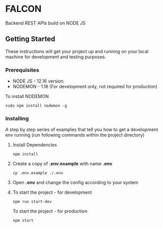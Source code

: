# FALCON

Backend REST APIs build on NODE JS

## Getting Started

These instructions will get your project up and running on your local machine for development and testing purposes.

### Prerequisites

- NODE JS - 12.16 version
- NODEMON - 1.18 (For development only, not required for production)

To install NODEMON

```
sudo npm install nodemon -g
```

### Installing

A step by step series of examples that tell you how to get a development env running (run following commands within the project directory)

1. Install Dependencies

    ```
    npm install
    ```

2. Create a copy of **.env.example** with name **.env**

    ```
    cp .env.example ./.env
    ```

3. Open **.env** and change the config according to your system

4. To start the project - for development

    ```
    npm run start-dev
    ```

    To start the project - for production

    ```
    npm start
    ```
